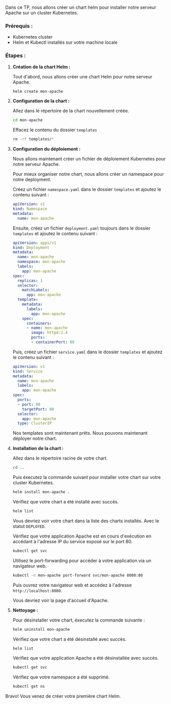Dans ce TP, nous allons créer un chart helm pour installer notre serveur Apache sur un cluster Kubernetes.

### Prérequis :
- Kubernetes cluster
- Helm et Kubectl installés sur votre machine locale

### Étapes :

1. **Création de la chart Helm :**

    Tout d'abord, nous allons créer une chart Helm pour notre serveur Apache.

    ```bash
    helm create mon-apache
    ```

2. **Configuration de la chart :**

    Allez dans le répertoire de la chart nouvellement créée.

    ```bash
    cd mon-apache
    ```

    Effacez le contenu du dossier `templates` 
    
    ```bash
    rm -rf templates/*
    ```


3. **Configuration du déploiement :**

    Nous allons maintenant créer un fichier de déploiement Kubernetes pour notre serveur Apache.

    Pour mieux organiser notre chart, nous allons créer un namespace pour notre deployment.

    Créez un fichier `namespace.yaml` dans le dossier `templates` et ajoutez le contenu suivant :

    ```yaml
    apiVersion: v1
    kind: Namespace
    metadata:
      name: mon-apache
    ```


    Ensuite, créez un fichier `deployment.yaml` toujours dans le dossier `templates` et ajoutez le contenu suivant :

    ```yaml
    apiVersion: apps/v1
    kind: Deployment
    metadata:
      name: mon-apache
      namespace: mon-apache
      labels:
        app: mon-apache
    spec:
      replicas: 1
      selector:
        matchLabels:
          app: mon-apache
      template:
        metadata:
          labels:
            app: mon-apache
        spec:
          containers:
          - name: mon-apache
            image: httpd:2.4
            ports:
            - containerPort: 80
    ```

    Puis, créez un fichier `service.yaml` dans le dossier `templates` et ajoutez le contenu suivant :

    ```yaml
    apiVersion: v1
    kind: Service
    metadata:
      name: mon-apache
      labels:
        app: mon-apache
    spec:
      ports:
      - port: 80
        targetPort: 80
      selector:
        app: mon-apache
      type: ClusterIP

    ```

    Nos templates sont maintenant prêts. Nous pouvons maintenant déployer notre chart.

4. **Installation de la chart :**

    Allez dans le répertoire racine de votre chart.

    ```bash
    cd ..
    ```

    Puis éxecutez la commande suivant pour installer votre chart sur votre cluster Kubernetes.

    ```bash
    helm install mon-apache .
    ```

    Vérifiez que votre chart a été installé avec succès.

    ```bash
    helm list
    ```

    Vous devriez voir votre chart dans la liste des charts installés. Avec le statut `DEPLOYED`.
   
    Vérifiez que votre application Apache est en cours d'exécution en accédant à l'adresse IP du service exposé sur le port 80.

    ```bash
    kubectl get svc
    ```

    Utilisez le port-forwarding pour accéder à votre application via un navigateur web.

    ```bash
    kubectl -n mon-apache port-forward svc/mon-apache 8080:80
    ```
    Puis ouvrez votre navigateur web et accédez à l'adresse `http://localhost:8080`.

    Vous devriez voir la page d'accueil d'Apache.

5. **Nettoyage :**

    Pour désinstaller votre chart, éxecutez la commande suivante :

    ```bash
    helm uninstall mon-apache
    ```

    Vérifiez que votre chart a été désinstallé avec succès.

    ```bash
    helm list
    ```

    Vérifiez que votre application Apache a été désinstallée avec succès.

    ```bash
    kubectl get svc
    ```

    Vérifiez que votre namespace a été supprimé.

    ```bash
    kubectl get ns
    ```


Bravo! Vous venez de créer votre première chart Helm.
